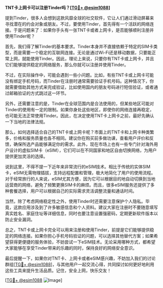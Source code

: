 **TNT卡上网卡可以注册Tinder吗？[[TG💪+ @esim1088](https://t.me/s/esim1088)]**

提到Tinder，很多人会想到这款风靡全球的社交软件，它让人们通过滑动屏幕来寻找潜在的约会对象或朋友。不过，要使用Tinder，首先得有一个活跃的网络连接。于是问题来了：如果你手头有一张TNT卡或者上网卡，是否能够顺利注册并使用Tinder呢？

首先，我们得了解Tinder的基本要求。Tinder本身并不直接依赖于特定的SIM卡类型，而是需要一个稳定的互联网连接。无论是通过Wi-Fi还是移动数据，只要能正常上网，就能使用Tinder。因此，理论上来说，只要你有TNT卡或上网卡，并且它们能够提供稳定的网络服务，那么你就可以注册并使用Tinder。

不过，在实际操作中，可能会遇到一些小问题。比如，有些TNT卡或上网卡可能没有绑定手机号码，而Tinder在注册时通常需要验证手机号码。这种情况下，你就需要借助其他方式来完成验证，比如使用国内的朋友号码进行短信验证，或者通过邮箱验证的方式跳过这一环节。

另外，还需要注意的是，Tinder在全球范围内是合法使用的，但某些地区可能对Tinder的使用有一定的限制。如果你身处这些地区，即使你的网络连接再稳定，也可能无法正常使用Tinder。因此，在决定使用TNT卡上网卡之前，最好先确认一下当地的法律法规。

那么，如何选择适合自己的TNT卡或上网卡呢？市面上的TNT卡和上网卡种类繁多，价格和服务质量也各不相同。建议你在购买前多做功课，查看用户评价和反馈，确保所选产品能够满足你的需求。此外，现在市场上也有一些专门针对海外用户设计的虚拟SIM卡（eSIM），它们可以在不同国家和地区自由切换网络，为用户提供更加灵活的选择。

说到这里，不得不提一下近年来非常流行的eSIM技术。相比于传统的实体SIM卡，eSIM无需物理插拔，支持远程配置和管理，极大地简化了用户的使用流程。对于经常旅行的人来说，eSIM尤其方便，因为它可以根据目的地自动切换到当地运营商的网络，避免了频繁更换SIM卡的麻烦。而且，很多eSIM服务还提供了多种套餐选择，用户可以根据自己的实际需求灵活调整流量和通话时间。

当然，除了考虑网络稳定性之外，使用Tinder时还需要注意保护个人隐私。毕竟，这款应用涉及到了许多敏感信息和个人资料。建议大家在注册时不要随意填写真实姓名、家庭住址等详细信息，同时也要注意设置强密码，定期更新软件版本以防止安全漏洞。

总之，TNT卡或上网卡完全可以用来注册和使用Tinder，前提是它们能够提供稳定的网络连接。如果你担心手机号码验证的问题，可以选择其他替代方案；如果希望获得更便捷的服务体验，不妨尝试一下eSIM技术。无论采用哪种方式，都希望大家能够在享受Tinder带来的乐趣的同时，保持良好的网络安全意识。

最后提醒一下，如果你对TNT卡、上网卡或者eSIM感兴趣，不妨加入我们的讨论群组[[TG💪+ @esim1088](https://t.me/s/esim1088)]，与其他用户一起交流心得，共同探讨如何更好地利用这些工具来提升生活品质。记住，安全上网，快乐交友！

[[TG💪+ @esim1088](https://t.me/s/esim1088) ![Image](https://i.postimg.cc/4NQfJmqS/Snipaste-2025-05-13-00-14-12.png)]